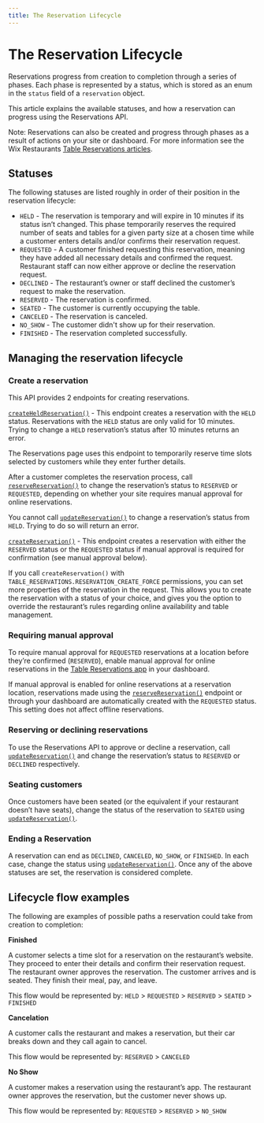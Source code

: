 ```yaml
---
title: The Reservation Lifecycle
---
```


# The Reservation Lifecycle

Reservations progress from creation to completion through a series of phases. Each phase is represented by a status, which is stored as an enum in the `status` field of a `reservation` object. 

This article explains the available statuses, and how a reservation can progress using the Reservations API.

Note:
Reservations can also be created and progress through phases as a result of actions on your site or dashboard. For more information see the Wix Restaurants [Table Reservations articles](https://support.wix.com/en/table-reservations).

## Statuses
The following statuses are listed roughly in order of their position in the reservation lifecycle:

* `HELD` - The reservation is temporary and will expire in 10 minutes if its status isn’t changed. This phase temporarily reserves the required number of seats and tables for a given party size at a chosen time while a customer enters details and/or confirms their reservation request.
* `REQUESTED` - A customer finished requesting this reservation, meaning they have added all necessary details and confirmed the request. Restaurant staff can now either approve or decline the reservation request.
* `DECLINED` - The restaurant’s owner or staff declined the customer’s request to make the reservation.
* `RESERVED` - The reservation is confirmed.
* `SEATED` - The customer is currently occupying the table.
* `CANCELED` - The reservation is canceled.
* `NO_SHOW` - The customer didn't show up for their reservation.
* `FINISHED` - The reservation completed successfully.

## Managing the reservation lifecycle

### Create a reservation
This API provides 2 endpoints for creating reservations.

[`createHeldReservation()`](https://www.wix.com/velo/reference/wix-table-reservations-v2/reservations/createheldreservation) - This endpoint creates a reservation with the `HELD` status. Reservations with the `HELD` status are only valid for 10 minutes. Trying to change a `HELD` reservation’s status after 10 minutes returns an error. 

The Reservations page uses this endpoint to temporarily reserve time slots selected by customers while they enter further details.

After a customer completes the reservation process, call [`reserveReservation()`](https://www.wix.com/velo/reference/wix-table-reservations-v2/reservations/reservereservation) to change the reservation’s status to `RESERVED` or `REQUESTED`, depending on whether your site requires manual approval for online reservations.

You cannot call [`updateReservation()`](https://www.wix.com/velo/reference/wix-table-reservations-v2/reservations/updatereservation) to change a reservation’s status from `HELD`. Trying to do so will return an error.

[`createReservation()`](https://www.wix.com/velo/reference/wix-table-reservations-v2/reservations/createreservation) - This endpoint creates a reservation with either the `RESERVED` status or the `REQUESTED` status if manual approval is required for confirmation (see manual approval below).

If you call `createReservation()` with `TABLE_RESERVATIONS.RESERVATION_CREATE_FORCE` permissions, you can set more properties of the reservation in the request. This allows you to create the reservation with a status of your choice, and gives you the option to override the restaurant’s rules regarding online availability and table management.

### Requiring manual approval
To require manual approval for `REQUESTED` reservations at a location before they’re confirmed (`RESERVED`), enable manual approval for online reservations in the [Table Reservations app](https://www.wix.com/my-account/site-selector/?buttonText=Select%20Site&title=Select%20a%20Site&autoSelectOnSingleSite=true&actionUrl=https:%2F%2Fwww.wix.com%2Fdashboard%2F%7B%7BmetaSiteId%7D%7D%2Frestaurants/table-reservations) in your dashboard.

If manual approval is enabled for online reservations at a reservation location, reservations made using the [`reserveReservation()`](https://www.wix.com/velo/reference/wix-table-reservations-v2/reservations/reservereservation) endpoint or through your dashboard are automatically created with the `REQUESTED` status. This setting does not affect offline reservations.

### Reserving or declining reservations
To use the Reservations API to approve or decline a reservation, call [`updateReservation()`](https://www.wix.com/velo/reference/wix-table-reservations-v2/reservations/updatereservation) and change the reservation’s status to `RESERVED` or `DECLINED` respectively.

### Seating customers

Once customers have been seated (or the equivalent if your restaurant doesn’t have seats), change the status of the reservation to `SEATED` using [`updateReservation()`](https://www.wix.com/velo/reference/wix-table-reservations-v2/reservations/updatereservation).

### Ending a Reservation

A reservation can end as `DECLINED`, `CANCELED`, `NO_SHOW`, or `FINISHED`.
In each case, change  the status using [`updateReservation()`](https://www.wix.com/velo/reference/wix-table-reservations-v2/reservations/updatereservation). Once any of the above statuses are set, the reservation is considered complete.

## Lifecycle flow examples

The following are examples of possible paths a reservation could take from creation to completion:

**Finished**

A customer selects a time slot for a reservation on the restaurant’s website. They proceed to enter their details and confirm their reservation request. The restaurant owner approves the reservation. The customer arrives and is seated. They finish their meal, pay, and leave. 

This flow would be represented by:
`HELD` > `REQUESTED` > `RESERVED` > `SEATED` > `FINISHED`

**Cancelation**

A customer calls the restaurant and makes a reservation, but their car breaks down and they call again to cancel.

This flow would be represented by:
`RESERVED` > `CANCELED`

**No Show**

A customer makes a reservation using the restaurant’s app. The restaurant owner approves the reservation, but the customer never shows up.

This flow would be represented by:
`REQUESTED` > `RESERVED` > `NO_SHOW`

